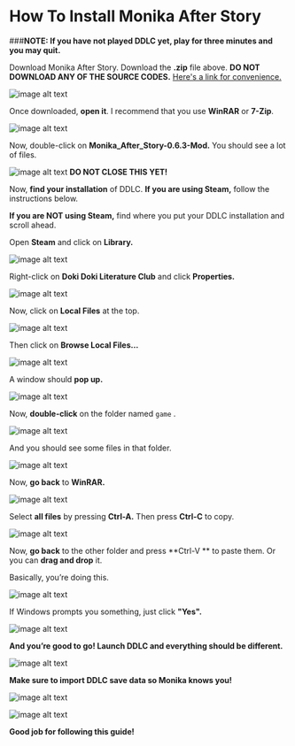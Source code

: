 # How To Install Monika After Story###**NOTE: If you have not played DDLC yet, play for three minutes and you may quit.**


Download Monika After Story. Download the **.zip** file above. **DO NOT DOWNLOAD ANY OF THE SOURCE CODES.** [Here's a link for convenience.](https://github.com/Backdash/MonikaModDev/releases/)

![image alt text](https://github.com/NotShige/How-to-Install-Monika-After-Story-But-in-Markdown/raw/master/image_0.png)

Once downloaded, **open it**. I recommend that you use **WinRAR** or **7-Zip**.

![image alt text](https://github.com/NotShige/How-to-Install-Monika-After-Story-But-in-Markdown/raw/master/image_1.png)

Now, double-click on **Monika\_After\_Story-0.6.3-Mod.** You should see a lot of files.![image alt text](https://github.com/NotShige/How-to-Install-Monika-After-Story-But-in-Markdown/raw/master/image_2.png)**DO NOT CLOSE THIS YET!**

Now, **find your installation** of DDLC. **If you are using Steam,** follow the instructions below. 

**If you are NOT using Steam,** find where you put your DDLC installation and scroll ahead.

Open **Steam** and click on **Library.**

![image alt text](https://github.com/NotShige/How-to-Install-Monika-After-Story-But-in-Markdown/raw/master/image_3.png)

Right-click on **Doki Doki Literature Club** and click **Properties.**![image alt text](https://github.com/NotShige/How-to-Install-Monika-After-Story-But-in-Markdown/raw/master/image_4.png)

Now, click on **Local Files** at the top.

![image alt text](https://github.com/NotShige/How-to-Install-Monika-After-Story-But-in-Markdown/raw/master/image_5.png)

Then click on **Browse Local Files...** 

![image alt text](https://github.com/NotShige/How-to-Install-Monika-After-Story-But-in-Markdown/raw/master/image_6.png)

A window should **pop up.**

![image alt text](https://github.com/NotShige/How-to-Install-Monika-After-Story-But-in-Markdown/raw/master/image_7.png)

Now, **double-click** on the folder named ```game``` .

![image alt text](https://github.com/NotShige/How-to-Install-Monika-After-Story-But-in-Markdown/raw/master/image_8.png)

And you should see some files in that folder.

![image alt text](https://github.com/NotShige/How-to-Install-Monika-After-Story-But-in-Markdown/raw/master/image_9.png)

Now, **go back** to **WinRAR.**

![image alt text](https://github.com/NotShige/How-to-Install-Monika-After-Story-But-in-Markdown/raw/master/image_10.png)

Select **all files** by pressing **Ctrl-A.** Then press **Ctrl-C** to copy.![image alt text](https://github.com/NotShige/How-to-Install-Monika-After-Story-But-in-Markdown/raw/master/image_11.png)

Now, **go back** to the other folder and press **Ctrl-V ** to paste them. Or you can **drag and drop** it.Basically, you’re doing this.![image alt text](https://github.com/NotShige/How-to-Install-Monika-After-Story-But-in-Markdown/raw/master/image_12.png)

If Windows prompts you something, just click **"Yes".**

![image alt text](https://github.com/NotShige/How-to-Install-Monika-After-Story-But-in-Markdown/raw/master/image_13.png)

**And you’re good to go! Launch DDLC and everything should be different.**

![image alt text](https://github.com/NotShige/How-to-Install-Monika-After-Story-But-in-Markdown/raw/master/image_14.png)


**Make sure to import DDLC save data so Monika knows you!**

![image alt text](https://github.com/NotShige/How-to-Install-Monika-After-Story-But-in-Markdown/raw/master/image_15.png)


![image alt text](https://github.com/NotShige/How-to-Install-Monika-After-Story-But-in-Markdown/raw/master/image_16.png)

**Good job for following this guide!**


